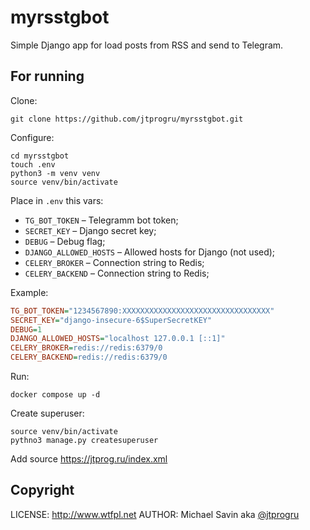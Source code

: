 # myrsstgbot

Simple Django app for load posts from RSS and send to Telegram.

## For running

Clone:
```shell
git clone https://github.com/jtprogru/myrsstgbot.git
```

Configure:
```shell
cd myrsstgbot
touch .env
python3 -m venv venv
source venv/bin/activate
```
Place in `.env` this vars:
- `TG_BOT_TOKEN` – Telegramm bot token;
- `SECRET_KEY` – Django secret key;
- `DEBUG` – Debug flag;
- `DJANGO_ALLOWED_HOSTS` – Allowed hosts for Django (not used);
- `CELERY_BROKER` – Connection string to Redis;
- `CELERY_BACKEND` – Connection string to Redis;

Example:
```ini
TG_BOT_TOKEN="1234567890:XXXXXXXXXXXXXXXXXXXXXXXXXXXXXXXXX"
SECRET_KEY="django-insecure-6$SuperSecretKEY"
DEBUG=1
DJANGO_ALLOWED_HOSTS="localhost 127.0.0.1 [::1]"
CELERY_BROKER=redis://redis:6379/0
CELERY_BACKEND=redis://redis:6379/0
```

Run:
```shell
docker compose up -d 
```

Create superuser:
```shell
source venv/bin/activate
pythno3 manage.py createsuperuser
```

Add source https://jtprog.ru/index.xml

## Copyright

LICENSE: http://www.wtfpl.net
AUTHOR: Michael Savin aka [@jtprogru](https://github.com/jtprogru)
